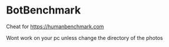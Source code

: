 # BotBenchmark
Cheat for https://humanbenchmark.com 

Wont work on your pc unless change the directory of the photos
